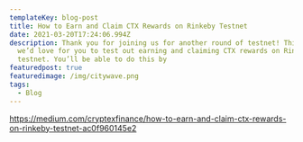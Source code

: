 ```yaml
---
templateKey: blog-post
title: How to Earn and Claim CTX Rewards on Rinkeby Testnet
date: 2021-03-20T17:24:06.994Z
description: Thank you for joining us for another round of testnet! This time
  we’d love for you to test out earning and claiming CTX rewards on Rinkeby
  testnet. You’ll be able to do this by
featuredpost: true
featuredimage: /img/citywave.png
tags:
  - Blog
---
```

https://medium.com/cryptexfinance/how-to-earn-and-claim-ctx-rewards-on-rinkeby-testnet-ac0f960145e2